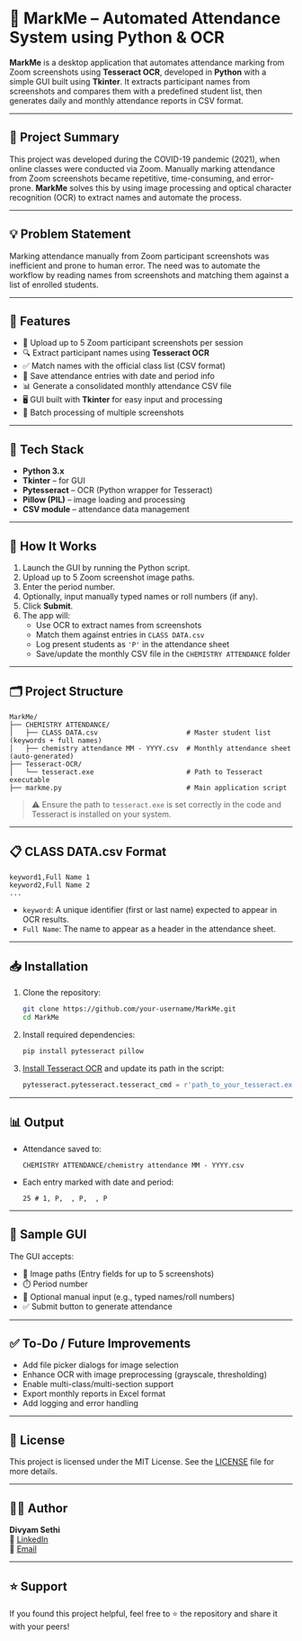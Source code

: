 # 🧠 MarkMe – Automated Attendance System using Python & OCR

**MarkMe** is a desktop application that automates attendance marking from Zoom screenshots using **Tesseract OCR**, developed in **Python** with a simple GUI built using **Tkinter**. It extracts participant names from screenshots and compares them with a predefined student list, then generates daily and monthly attendance reports in CSV format.

---

## 📌 Project Summary

This project was developed during the COVID-19 pandemic (2021), when online classes were conducted via Zoom. Manually marking attendance from Zoom screenshots became repetitive, time-consuming, and error-prone. **MarkMe** solves this by using image processing and optical character recognition (OCR) to extract names and automate the process.

---

## 💡 Problem Statement

Marking attendance manually from Zoom participant screenshots was inefficient and prone to human error. The need was to automate the workflow by reading names from screenshots and matching them against a list of enrolled students.

---

## 🔧 Features

- 📸 Upload up to 5 Zoom participant screenshots per session  
- 🔍 Extract participant names using **Tesseract OCR**  
- ✅ Match names with the official class list (CSV format)  
- 📅 Save attendance entries with date and period info  
- 📊 Generate a consolidated monthly attendance CSV file  
- 🖥️ GUI built with **Tkinter** for easy input and processing  
- 📂 Batch processing of multiple screenshots  

---

## 🧰 Tech Stack

- **Python 3.x**
- **Tkinter** – for GUI
- **Pytesseract** – OCR (Python wrapper for Tesseract)
- **Pillow (PIL)** – image loading and processing
- **CSV module** – attendance data management

---

## 🚀 How It Works

1. Launch the GUI by running the Python script.
2. Upload up to 5 Zoom screenshot image paths.
3. Enter the period number.
4. Optionally, input manually typed names or roll numbers (if any).
5. Click **Submit**.
6. The app will:
   - Use OCR to extract names from screenshots
   - Match them against entries in `CLASS DATA.csv`
   - Log present students as `'P'` in the attendance sheet
   - Save/update the monthly CSV file in the `CHEMISTRY ATTENDANCE` folder

---

## 🗂️ Project Structure

```
MarkMe/
├── CHEMISTRY ATTENDANCE/
│   ├── CLASS DATA.csv                      # Master student list (keywords + full names)
│   ├── chemistry attendance MM - YYYY.csv  # Monthly attendance sheet (auto-generated)
├── Tesseract-OCR/
│   └── tesseract.exe                       # Path to Tesseract executable
├── markme.py                               # Main application script
```

> ⚠️ Ensure the path to `tesseract.exe` is set correctly in the code and Tesseract is installed on your system.

---

## 📋 CLASS DATA.csv Format

```
keyword1,Full Name 1
keyword2,Full Name 2
...
```

- `keyword`: A unique identifier (first or last name) expected to appear in OCR results.
- `Full Name`: The name to appear as a header in the attendance sheet.

---

## 📥 Installation

1. Clone the repository:
   ```bash
   git clone https://github.com/your-username/MarkMe.git
   cd MarkMe
   ```

2. Install required dependencies:
   ```bash
   pip install pytesseract pillow
   ```

3. [Install Tesseract OCR](https://github.com/tesseract-ocr/tesseract) and update its path in the script:
   ```python
   pytesseract.pytesseract.tesseract_cmd = r'path_to_your_tesseract.exe'
   ```

---

## 📊 Output

- Attendance saved to:
  ```
  CHEMISTRY ATTENDANCE/chemistry attendance MM - YYYY.csv
  ```
- Each entry marked with date and period:
  ```
  25 # 1, P,  , P,  , P
  ```

---

## 💬 Sample GUI

The GUI accepts:

- 📂 Image paths (Entry fields for up to 5 screenshots)
- ⏱️ Period number
- 📝 Optional manual input (e.g., typed names/roll numbers)
- ✅ Submit button to generate attendance

---

## ✅ To-Do / Future Improvements

- Add file picker dialogs for image selection
- Enhance OCR with image preprocessing (grayscale, thresholding)
- Enable multi-class/multi-section support
- Export monthly reports in Excel format
- Add logging and error handling

---

## 📄 License

This project is licensed under the MIT License. See the [LICENSE](LICENSE) file for more details.

---

## 👨‍💻 Author

**Divyam Sethi**  
🔗 [LinkedIn](https://www.linkedin.com/in/divyam-sethi-3a5141232)  
📧 [Email](mailto:divyamsethi1804@gmail.com)

---

## ⭐️ Support

If you found this project helpful, feel free to ⭐ the repository and share it with your peers!
